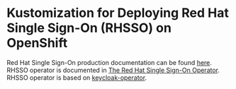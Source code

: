 # Kustomization for Deploying Red Hat Single Sign-On (RHSSO) on OpenShift

Red Hat Single Sign-On production documentation can be found [here](https://access.redhat.com/documentation/en-us/red_hat_single_sign-on). RHSSO operator is documented in [The Red Hat Single Sign-On Operator](https://access.redhat.com/documentation/en-us/red_hat_single_sign-on/7.4/html/server_installation_and_configuration_guide/operator). RHSSO operator is based on [keycloak-operator](https://github.com/keycloak/keycloak-operator).
